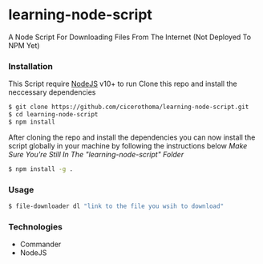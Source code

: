 # learning-node-script

A Node Script For Downloading Files From The Internet (Not Deployed To NPM Yet)

### Installation

This Script require [NodeJS](https://nodejs.org) v10+ to run
Clone this repo and install the neccessary dependencies

```sh
$ git clone https://github.com/cicerothoma/learning-node-script.git
$ cd learning-node-script
$ npm install
```

After cloning the repo and install the dependencies you can now install the script globally in your machine by following the instructions below
_Make Sure You're Still In The "learning-node-script" Folder_

```sh
$ npm install -g .
```
### Usage

```sh
$ file-downloader dl "link to the file you wsih to download"
```

### Technologies
- Commander
- NodeJS
